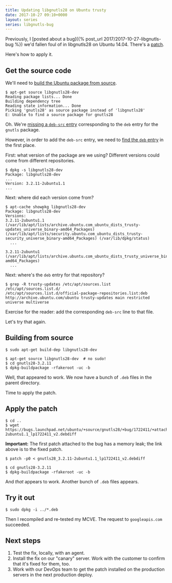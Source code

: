 ```yaml
---
title: Updating libgnutls28 on Ubuntu trusty
date: 2017-10-27 09:10+0000
layout: series
series: libgnutls-bug
---
```


Previously, I [posted about a bug]({% post_url 2017/2017-10-27-libgnutls-bug %}) we'd fallen foul of in libgnutls28 on Ubuntu 14.04. There's a [patch](https://bugs.launchpad.net/ubuntu/+source/gnutls28/+bug/1722411).

Here's how to apply it.

## Get the source code

We'll need to [build the Ubuntu package from source](https://askubuntu.com/questions/28372/how-do-i-get-and-modify-the-source-code-of-packages-installed-through-apt-get).

```
$ apt-get source libgnutls28-dev
Reading package lists... Done
Building dependency tree
Reading state information... Done
Picking 'gnutls28' as source package instead of 'libgnutls28'
E: Unable to find a source package for gnutls28
```

Oh. We're [missing a `deb-src` entry](https://unix.stackexchange.com/questions/158395/apt-get-build-dep-is-unable-to-find-a-source-package) corresponding to the `deb` entry for the `gnutls` package.

However, in order to add the `deb-src` entry, we need to [find the `deb` entry](https://askubuntu.com/questions/8560/how-do-i-find-out-which-repository-a-package-comes-from) in the first place.

First: what version of the package are we using? Different versions could come from different repositories.

```
$ dpkg -s libgnutls28-dev
Package: libgnutls28-dev
...
Version: 3.2.11-2ubuntu1.1
...
```

Next: where did each version come from?

```
$ apt-cache showpkg libgnutls28-dev
Package: libgnutls28-dev
Versions:
3.2.11-2ubuntu1.1 (/var/lib/apt/lists/archive.ubuntu.com_ubuntu_dists_trusty-updates_universe_binary-amd64_Packages) (/var/lib/apt/lists/security.ubuntu.com_ubuntu_dists_trusty-security_universe_binary-amd64_Packages) (/var/lib/dpkg/status)
  ...

3.2.11-2ubuntu1 (/var/lib/apt/lists/archive.ubuntu.com_ubuntu_dists_trusty_universe_binary-amd64_Packages)
  ...

```

Next: where's the `deb` entry for that repository?

```
$ grep -R trusty-updates /etc/apt/sources.list /etc/apt/sources.list.d/
/etc/apt/sources.list.d/official-package-repositories.list:deb http://archive.ubuntu.com/ubuntu trusty-updates main restricted universe multiverse
```

Exercise for the reader: add the corresponding `deb-src` line to that file.

Let's try that again.

## Building from source

```
$ sudo apt-get build-dep libgnutls28-dev
```

```
$ apt-get source libgnutls28-dev  # no sudo!
$ cd gnutls28-3.2.11
$ dpkg-buildpackage -rfakeroot -uc -b
```

Well, that appeared to work. We now have a bunch of `.deb` files in the parent directory.

Time to apply the patch.

## Apply the patch

```
$ cd ..
$ wget https://bugs.launchpad.net/ubuntu/+source/gnutls28/+bug/1722411/+attachment/5039125/+files/gnutls28_3.2.11-2ubuntu1.1_lp1722411_v2.debdiff
```

**Important:** The first patch attached to the bug has a memory leak; the link above is to the fixed patch.


```
$ patch -p0 < gnutls28_3.2.11-2ubuntu1.1_lp1722411_v2.debdiff
```

```
$ cd gnutls28-3.2.11
$ dpkg-buildpackage -rfakeroot -uc -b
```

And _that_ appears to work. Another bunch of `.deb` files appears.

## Try it out

```
$ sudo dpkg -i ../*.deb
```

Then I recompiled and re-tested my MCVE. The request to `googleapis.com` succeeded.

## Next steps

1. Test the fix, locally, with an agent.
2. Install the fix on our "canary" server. Work with the customer to confirm that it's fixed for them, too.
3. Work with our DevOps team to get the patch installed on the production servers in the next production deploy.
